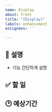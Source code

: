 ```yaml
---
name: Display
about: front
title: "[Display]"
labels: enhancement
assignees: ''

---
```


## 📃 설명
- 기능 간단하게 설명

## ✅ 할 일

## 🕑 예상기간
